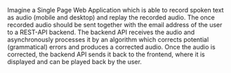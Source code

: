 Imagine a Single Page Web Application which is able to record spoken text as audio (mobile and desktop) and replay the recorded audio. The once recorded audio should be sent together with the email address of the user to a REST-API backend. 
The backend API receives the audio and asynchronously processes it by an algorithm which corrects potential (grammatical) errors and produces a corrected audio. Once the audio is corrected, the backend API sends it back to the frontend, where it is displayed and can be played back by the user. 
